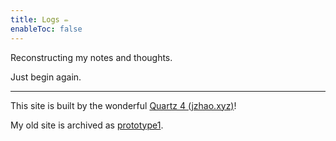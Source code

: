 ```yaml
---
title: Logs ✏️
enableToc: false
---
```


Reconstructing my notes and thoughts.

Just begin again. 

---

This site is built by the wonderful [Quartz 4 (jzhao.xyz)](https://quartz.jzhao.xyz/)!

My old site is archived as [prototype1](https://gr-grey.github.io/proto1/).